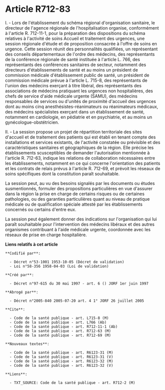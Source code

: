 # Article R712-83

I. - Lors de l'établissement du schéma régional d'organisation sanitaire, le directeur de l'agence régionale de
l'hospitalisation organise, conformément à l'article R. 712-11-1, pour la préparation des dispositions du schéma relatives à
l'activité de soins Accueil et traitement des urgences, une session régionale d'étude et de proposition consacrée à l'offre
de soins en urgence. Cette session réunit des personnalités qualifiées, un représentant des conseils départementaux de
l'ordre des médecins, des représentants de la conférence régionale de santé instituée à l'article L. 766, des représentants
des conférences sanitaires de secteur, notamment des directeurs d'établissements de santé et au moins un président de
commission médicale d'établissement public de santé, un président de commission médicale prévue à l'article L. 715-8, des
représentants de l'union des médecins exerçant à titre libéral, des représentants des associations de médecins pratiquant les
urgences non hospitalières, des chefs de service d'aide médicale urgente (SAMU), des médecins responsables de services ou
d'unités de proximité d'accueil des urgences dont au moins cinq anesthésistes-réanimateurs ou réanimateurs médicaux, des
médecins spécialistes exerçant dans un établissement de santé, notamment en cardiologie, en pédiatrie et en psychiatrie, et
au moins un gynécologue-obstétricien.

II. - La session propose un projet de répartition territoriale des sites d'accueil et de traitement des patients qui est
établi en tenant compte des installations et services existants, de l'activité constatée ou prévisible et des
caractéristiques sanitaires et géographiques de la région. Elle précise les établissements scusceptibles de demander
l'autorisation mentionnée à l'article R. 712-63, indique les relations de collaboration nécessaires entre les établissements,
notamment en ce qui concerne l'orientation des patients et les contrats de relais prévus à l'article R. 712-69, et prévoit
les réseaux de soins spécifiques dont la constitution paraît souhaitable.

La session peut, au vu des besoins signalés par les documents ou études susmentionnés, formuler des propositions
particulières en vue d'assurer dans la région la prise en charge de certains risques ou de certaines pathologies, ou des
garanties particulières quant au niveau de pratique médicale ou de qualification spéciale attesté par les établissements
concernés ou certains d'entre eux.

La session peut également donner des indications sur l'organisation qui lui paraît souhaitable pour l'intervention des
médecins libéraux et des autres organismes contribuant à l'aide médicale urgente, coordonnée avec les réseaux de prise en
charge hospitalière.

**Liens relatifs à cet article**

	**Codifié par**:

	  - Décret n°53-1001 1953-10-05 (Décret de validation)
	  - Loi n°58-356 1958-04-03 (Loi de validation)

	**Créé par**:

	  - Décret n°97-615 du 30 mai 1997 - art. 6 () JORF 1er juin 1997

	**Abrogé par**:

	  - Décret n°2005-840 2005-07-20 art. 4 1° JORF 26 juillet 2005

	**Cite**:

	  - Code de la santé publique - art. L715-8 (M)
	  - Code de la santé publique - art. L766 (Ab)
	  - Code de la santé publique - art. R712-11-1 (Ab)
	  - Code de la santé publique - art. R712-63 (M)
	  - Code de la santé publique - art. R712-69 (M)

	**Nouveaux textes**:

	  - Code de la santé publique - art. R6123-31 (M)
	  - Code de la santé publique - art. R6123-31 (V)
	  - Code de la santé publique - art. R6123-32 (M)
	  - Code de la santé publique - art. R6123-32 (V)

	**Liens**:

	  - TXT_SOURCE: Code de la santé publique - art. R712-2 (M)
